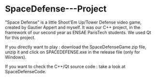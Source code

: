 # SpaceDefense---Project

"Space Defense" is a little Shoot'Em Up/Tower Defense video game, created by Gautier Appert and myself. It was our C++ project, in the framework of our second year as ENSAE ParisTech students. We used Qt for this project.

If you directly want to play : download the SpaceDefenseGame.zip file, unzip it and click on SPACEDEFENSE.exe in the release file (only for Windows).

If you want to check the C++/Qt source code : take a look at SpaceDefenseCode.
